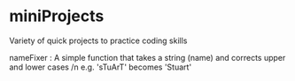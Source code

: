# miniProjects
Variety of quick projects to practice coding skills

nameFixer : A simple function that takes a string (name) and corrects upper and lower cases 
/n e.g. 'sTuArT' becomes 'Stuart'

